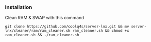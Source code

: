### Installation

Clean RAM & SWAP with this command
```
git clone https://github.com/coolq4s/server-lnx.git && mv server-lnx/cleaner/ram/ram_cleaner.sh ram_cleaner.sh && chmod +x ram_cleaner.sh && ./ram_cleaner.sh
```
